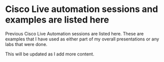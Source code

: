 # <h1>Cisco Live automation sessions and examples are listed here</h1>

Previous Cisco Live Automation sessions are listed here. These are examples
that I have used as either part of my overall presentations or any labs
that were done.

This will be updated as I add more content. 
